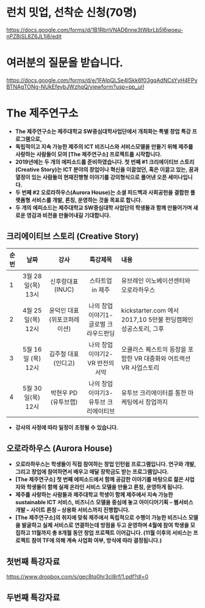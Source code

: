 # 런치 밋업, 선착순 신청(70명)
https://docs.google.com/forms/d/1B1RbnVNAD6nne3tWbrLb5l6woeu-nPZBjSL8Z6JL1i8/edit

# 여러분의 질문을 받습니다.
https://docs.google.com/forms/d/e/1FAIpQLSe4ISkk6f03gqAdNCsYyH4FPyBTNAgTONg-NUkEfeybJWzhqQ/viewform?usp=pp_url

# The 제주연구소 

* **The 제주연구소는 제주대학교 SW중심대학사업단에서 개최화는 특별 창업 특강 프로그램으로,**
* **독립적이고 지속 가능한 제주의 ICT 비즈니스와 서비스모델을 만들기 위해 제주를 사랑하는 사람들이 모여 [The 제주연구소] 프로젝트를 시작합니다.**
* **2019년에는 두 개의 에피소드를 준비하였습니다. 첫 번째 #1 크리에이티브 스토리(Creative Story)는 ICT 분야의 창업이나 혁신을 이끌었던, 혹은 이끌고 있는, 꿈과 열정이 있는 사람들의 현재진행형 이야기를 강의형식으로 풀어낸 오픈 세미나입니다.**
* **두 번째 #2 오로라하우스(Aurora House)는 소셜 피드백과 사회공헌을 결합한 플랫폼형 서비스를 개발, 론칭, 운영하는 것을 목표로 합니다.**
* **두 개의 에피소드는 제주대학교 SW중심대학 사업단의 학생들과 함께 만들어가며 새로운 영감과 비전을 만들어내길 기대합니다.**

##  크리에이티브 스토리 (Creative Story)

| 순번      | 날짜 | 강사     |   특강제목   |  내용 |
| :---        |    :----:   |          :---: |          :---: |          :--- |
| 1 | 3월 28일(목) 13시 | 신후랑대표(INUC)  | 스타트업 in 제주 | 유브레인 이노베이션센터와 오로라하우스  |
| 2 | 4월 25일(목) 12시 |윤덕인 대표 (위포코퍼레이션)     |나의 창업 이야기1-글로벌 크라우드펀딩  | kickstarter.com 에서 2017,10 5만불 펀딩캠페인 성공스토리, 그후 |
| 3 |5월 16일 (목) 12시 |김주철 대표 (인디고)|나의 창업 이야기2-VR 반전의 서막| 오큘러스 퀘스트의 등장을 포함한 VR 대중화와 어트랙션VR 사업스토리 |
| 4      |5월 30일(목) 12시| 박현우 PD (유투브랩)     |   나의 창업 이야기3-유투브 크리에이티브    |  유투브 크리에이터를 통한 마케팅에서 창업까지 |
* **강사의 사정에 따라 일정이 조정될 수 있습니다.**

## 오로라하우스 (Aurora House)

* **오로라하우스는 학생들이 직접 참여하는 창업 인턴쉽 프로그램입니다. 연구와 개발, 그리고 창업에 참여하면서 배우고 매달 장학금도 받는 프로그램입니다.** 
* **[The 제주연구소] 첫 번째 에피소드에서 함께 공감한 이야기를 바탕으로 젊은 사업자와 학생들이 함께 실제 온라인 서비스 모델을 만들고 론칭, 운영하게 됩니다.** 
* **제주를 사랑하는 사람들과 제주대학교 학생이 함께 제주에서 지속 가능한 sustainable ICT 서비스, 비즈니스 모델을 중심에 놓고 아이디어기획 – 웹서비스 개발 – 사이트 론칭 – 상용화 서비스까지 진행합니다.**
* **[The 제주연구소]의 취지에 맞춰 제주에서 독립적으로 수행이 가능한 비즈니스 모델을 발굴하고 실제 서비스로 연결하는데 방점을 두고 운영하며 4월에 참여 학생을 모집하고 11월까지 총 8개월 동안 창업 프로젝트 이어갑니다. (11월 이후의 서비스는 프로젝트 참여 TF에 의해 계속 사업화 여부, 방식에 따라 결정됩니다.)**

## 첫번째 특강자료
https://www.dropbox.com/s/gec8tq0hr3cl8rf/1.pdf?dl=0

## 두번째 특강자료

